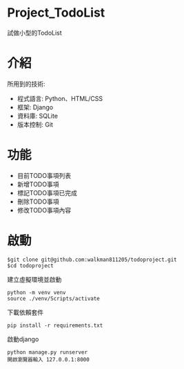 # Project_TodoList
試做小型的TodoList
<img></img>

# 介紹

所用到的技術:
<ul>
  <li>程式語言: Python、HTML/CSS</li>
  <li>框架: Django</li>
  <li>資料庫: SQLite</li>
  <li>版本控制: Git</li>
</ul>

# 功能
<ul>
 <li>目前TODO事項列表</li>
 <li>新增TODO事項</li>
 <li>標記TODO事項已完成</li>
 <li>刪除TODO事項</li>
 <li>修改TODO事項內容</li>
</ul> 


# 啟動
```
$git clone git@github.com:walkman811205/todoproject.git
$cd todoproject
```
建立虛擬環境並啟動
```
python -m venv venv
source ./venv/Scripts/activate
```
下載依賴套件
```
pip install -r requirements.txt
```
啟動django
```
python manage.py runserver
開啟瀏覽器輸入 127.0.0.1:8000 
```
